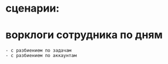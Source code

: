 ﻿# сценарии:
# ворклоги сотрудника по дням
    - с разбиением по задачам
    - с разбиением по аккаунтам
